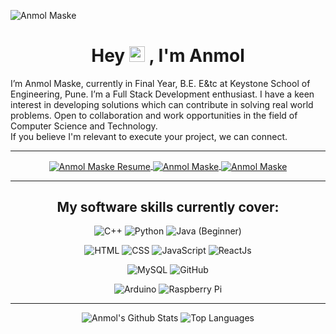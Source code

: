 ![Anmol Maske](https://komarev.com/ghpvc/?username=anmolmaske&color=blueviolet)


<h1 align="center"> Hey  <img src="https://media.giphy.com/media/hvRJCLFzcasrR4ia7z/giphy.gif" width="25px"  /> , I'm Anmol </h1>

I’m Anmol Maske, currently in Final Year, B.E. E&tc at Keystone School of Engineering, Pune. I’m a Full Stack Development enthusiast. I have a keen interest in developing solutions which can contribute in solving real world problems. Open to collaboration and work opportunities in the field of Computer Science and Technology.
<br>If you believe I'm relevant to execute your project, we can connect.

<hr>

<!--

Here are some ideas to get you started:

- 🔭 I’m currently working on ...
- 🌱 I’m currently learning ...
- 👯 I’m looking to collaborate on ...
- 🤔 I’m looking for help with ...
- 💬 Ask me about ...
- 📫 How to reach me: ...
- 😄 Pronouns: ...
- ⚡ Fun fact: ...
-->

<div align="center">
  
  <a href="https://drive.google.com/file/d/1k8FsrZJTcmTFMMtlOgEsoryMpGZ_fjb7" target="_blank" title="Resume">
    <img align="center" alt="Anmol Maske Resume" src="https://img.shields.io/static/v1?logo=microsoft%20word&label=%20&message=Resume&style=for-the-badge&logoColor=white&labelColor=%23FF4470&color=%23FF4470" />
  </a>
  
  <a href="https://www.linkedin.com/in/anmol-maske" target="_blank" title="LinkedIn">
    <img align="center" alt="Anmol Maske" src="https://img.shields.io/badge/LinkedIn-0077B5?style=for-the-badge&logo=linkedin&logoColor=white" />
  </a>
  
   <a href="mailto:anmolmaske0789@gmail.com" target="_blank" title="anmolmaske0789@gmail.com">
    <img align="center" alt="Anmol Maske" src="https://img.shields.io/badge/Gmail-D14836?style=for-the-badge&logo=gmail&logoColor=white" />
  </a>
  
  
</div>

<hr>



<div align="center">
  
  
<h2>My software skills currently cover:</h2>


![C++](https://img.shields.io/badge/C%2B%2B-239120?style=for-the-badge&logo=c%2B%2B&logoColor=white)
![Python](https://img.shields.io/badge/Python-3776AB?style=for-the-badge&logo=python&logoColor=white)
![Java (Beginner)](https://img.shields.io/badge/Java-ED8B00?style=for-the-badge&logo=java&logoColor=white)


![HTML](https://img.shields.io/badge/HTML5-E34F26?style=for-the-badge&logo=html5&logoColor=white)
![CSS](https://img.shields.io/badge/CSS3-1572B6?style=for-the-badge&logo=css3&logoColor=white)
![JavaScript](https://img.shields.io/badge/JavaScript-F7DF1E?style=for-the-badge&logo=javascript&logoColor=black)
![ReactJs](https://img.shields.io/badge/React-20232A?style=for-the-badge&logo=react&logoColor=61DAFB)


![MySQL](https://img.shields.io/badge/MySQL-593D88?style=for-the-badge&logo=mysql&logoColor=white)
![GitHub](https://img.shields.io/badge/GitHub-100000?style=for-the-badge&logo=github&logoColor=white)


![Arduino](https://img.shields.io/badge/Arduino-00979D?style=for-the-badge&logo=Arduino&logoColor=white)
![Raspberry Pi](https://img.shields.io/badge/Raspberry%20Pi-A22846?style=for-the-badge&logo=Raspberry%20Pi&logoColor=white)

  
</div>

<hr>

<div align="center">

 ![Anmol's Github Stats](https://github-readme-stats.vercel.app/api?username=anmolmaske&theme=react)
 ![Top Languages](https://github-readme-stats.vercel.app/api/top-langs/?username=anmolmaske&hide=java,c,python,makefile,qmake&layout=compact&theme=react)

</div>
